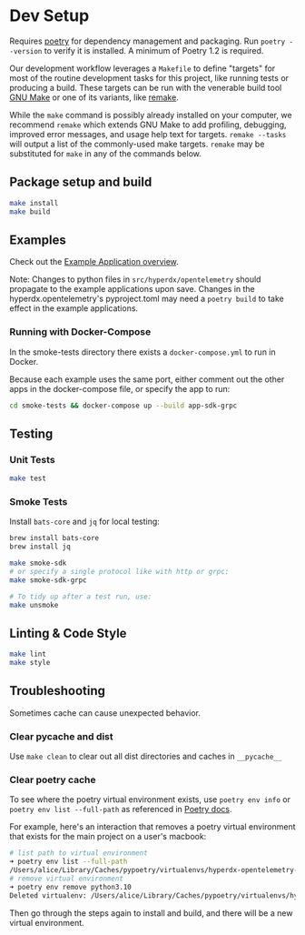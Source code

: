 # Dev Setup

Requires [poetry](https://python-poetry.org/docs/) for dependency management and packaging.
Run `poetry --version` to verify it is installed. A minimum of Poetry 1.2 is required.

Our development workflow leverages a `Makefile` to define "targets" for most of the routine development tasks for this project, like running tests or producing a build.
These targets can be run with the venerable build tool [GNU Make](https://www.gnu.org/software/make/) or one of its variants, like [remake](https://remake.readthedocs.io/en/latest/).

While the `make` command is possibly already installed on your computer, we recommend `remake` which extends GNU Make to add profiling, debugging, improved error messages, and usage help text for targets.
`remake --tasks` will output a list of the commonly-used make targets.
`remake` may be substituted for `make` in any of the commands below.

## Package setup and build

```bash
make install
make build
```

## Examples

Check out the [Example Application overview](/examples/).

Note: Changes to python files in `src/hyperdx/opentelemetry` should propagate to the example applications upon save. Changes in the hyperdx.opentelemetry's pyproject.toml may need a `poetry build` to take effect in the example applications.

### Running with Docker-Compose

In the smoke-tests directory there exists a `docker-compose.yml` to run in Docker.

Because each example uses the same port, either comment out the other apps in the docker-compose file, or specify the app to run:

```bash
cd smoke-tests && docker-compose up --build app-sdk-grpc
```

## Testing

### Unit Tests

```bash
make test
```

### Smoke Tests

Install `bats-core` and `jq` for local testing:

```bash
brew install bats-core
brew install jq
```

```bash
make smoke-sdk
# or specify a single protocol like with http or grpc:
make smoke-sdk-grpc

# To tidy up after a test run, use:
make unsmoke
```

## Linting & Code Style

```bash
make lint
make style
```

## Troubleshooting

Sometimes cache can cause unexpected behavior.

### Clear pycache and dist

Use `make clean` to clear out all dist directories and caches in `__pycache__`

### Clear poetry cache

To see where the poetry virtual environment exists, use `poetry env info` or `poetry env list --full-path` as referenced in [Poetry docs](https://python-poetry.org/docs/managing-environments/).

For example, here's an interaction that removes a poetry virtual environment that exists for the main project on a user's macbook:

```bash
# list path to virtual environment
➜ poetry env list --full-path
/Users/alice/Library/Caches/pypoetry/virtualenvs/hyperdx-opentelemetry-p9yAYVmc-py3.10 (Activated)
# remove virtual environment
➜ poetry env remove python3.10
Deleted virtualenv: /Users/alice/Library/Caches/pypoetry/virtualenvs/hyperdx-opentelemetry-p9yAYVmc-py3.10
```

Then go through the steps again to install and build, and there will be a new virtual environment.
